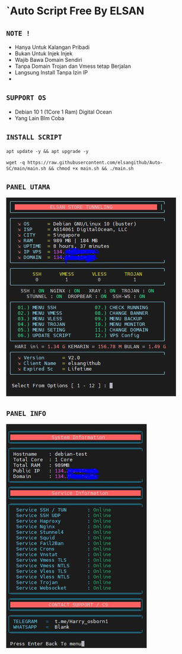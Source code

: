 # `Auto Script Free By ELSAN

## `NOTE !`
- Hanya Untuk Kalangan Pribadi
- Bukan Untuk Injek Injek
- Wajib Bawa Domain Sendiri
- Tanpa Domain Trojan dan Vmess tetap Berjalan
- Langsung Install Tanpa Izin IP
- 

## `SUPPORT OS`
- Debian 10 1 (1Core 1 Ram) Digital Ocean
- Yang Lain Blm Coba

## `INSTALL SCRIPT`

```
apt update -y && apt upgrade -y
```

```
wget -q https://raw.githubusercontent.com/elsangithub/Auto-SC/main/main.sh && chmod +x main.sh && ./main.sh
```

## `PANEL UTAMA`
![Screenshot (1)](https://raw.githubusercontent.com/elsangithub/Auto-SC/main/Image/1.JPG)

## `PANEL INFO`
![Screenshot (2)](https://raw.githubusercontent.com/elsangithub/Auto-SC/main/Image/2.JPG)
